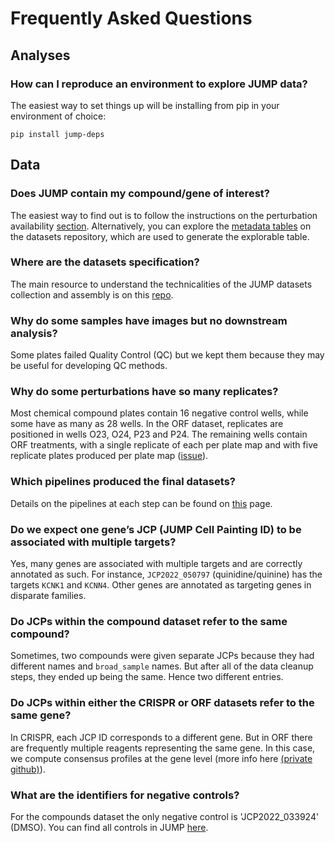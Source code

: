 # Frequently Asked Questions

## Analyses

### How can I reproduce an environment to explore JUMP data?

The easiest way to set things up will be installing from pip in your environment of choice:

```
pip install jump-deps
```

## Data

### Does JUMP contain my compound/gene of interest?

The easiest way to find out is to follow the instructions on the perturbation availability  [section](https://broadinstitute.github.io/jump_hub/howto/0_howto_interactive_tools.html#perturbation-availability). Alternatively, you can explore the [metadata tables](https://github.com/jump-cellpainting/datasets/tree/main/metadata) on the datasets repository, which are used to generate the explorable table.

### Where are the datasets specification?

The main resource to understand the technicalities of the JUMP datasets collection and assembly is on this [repo](https://github.com/jump-cellpainting/datasets).

### Why do some samples have images but no downstream analysis?

Some plates failed Quality Control (QC) but we kept them because they may be useful for developing QC methods.

### Why do some perturbations have so many replicates?

Most chemical compound plates contain 16 negative control wells, while some have as many as 28 wells. In the ORF dataset, replicates are positioned in wells O23, O24, P23 and P24. The remaining wells contain ORF treatments, with a single replicate of each per plate map and with five replicate plates produced per plate map ([issue](https://github.com/jump-cellpainting/megamap/issues/8#issuecomment-1413606031)).

### Which pipelines produced the final datasets?

Details on the pipelines at each step can be found on [this](../reference/computational_pipelines.md) page.

### Do we expect one gene’s JCP (JUMP Cell Painting ID) to be associated with multiple targets?

Yes, many genes are associated with multiple targets and are correctly annotated as such. For instance, `JCP2022_050797` (quinidine/quinine) has the targets `KCNK1` and `KCNN4`. Other genes are annotated as targeting genes in disparate families.

### Do JCPs within the compound dataset refer to the same compound?

Sometimes, two compounds were given separate JCPs because they had different names and `broad_sample` names. But after all of the data cleanup steps, they ended up being the same. Hence two different entries.

### Do JCPs within either the CRISPR or ORF datasets refer to the same gene?

In CRISPR, each JCP ID corresponds to a different gene. But in ORF there are frequently multiple reagents representing the same gene. In this case, we compute consensus profiles at the gene level (more info here [(private github)](https://github.com/jump-cellpainting/morphmap/issues/178)).

### What are the identifiers for negative controls?

For the compounds dataset the only negative control is 'JCP2022_033924' (DMSO). You can find all controls in JUMP [here](https://lite.datasette.io/?url=https://zenodo.org/api/records/13255965/files/babel.db/content#/babel/babel?_filter_column=pert_type&_filter_op=contains&_filter_value=con&_sort=rowid).
